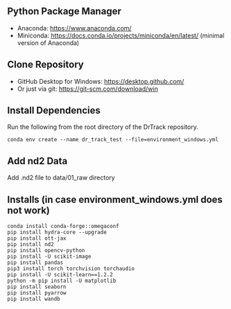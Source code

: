 ## Python Package Manager
- Anaconda: https://www.anaconda.com/
- Miniconda: https://docs.conda.io/projects/miniconda/en/latest/ (minimal version of Anaconda)

## Clone Repository
- GitHub Desktop for Windows: https://desktop.github.com/
- Or just via git: https://git-scm.com/download/win

## Install Dependencies
Run the following from the root directory of the DrTrack repository.
```shell
conda env create --name dr_track_test --file=environment_windows.yml
```

## Add nd2 Data
Add .nd2 file to data/01_raw directory

## Installs (in case environment_windows.yml does not work)
```shell
conda install conda-forge::omegaconf
pip install hydra-core --upgrade
pip install ott-jax
pip install nd2
pip install opencv-python
pip install -U scikit-image
pip install pandas
pip3 install torch torchvision torchaudio
pip install -U scikit-learn==1.2.2
python -m pip install -U matplotlib
pip install seaborn
pip install pyarrow
pip install wandb
```